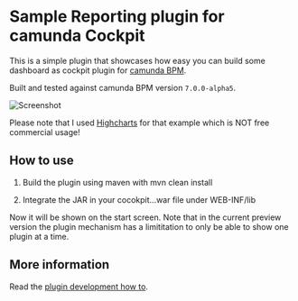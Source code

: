 Sample Reporting plugin for camunda Cockpit
=================================

This is a simple plugin that showcases how easy you can build some dashboard as cockpit plugin for [camunda BPM](http://docs.camunda.org).

Built and tested against camunda BPM version `7.0.0-alpha5`.

![Screenshot][1]

Please note that I used [Highcharts](http://www.highcharts.com/) for that example which is NOT free commercial usage!

How to use
----------------------

1. Build the plugin using maven with mvn clean install

2. Integrate the JAR in your cocokpit...war file under WEB-INF/lib

Now it will be shown on the start screen. Note that in the current preview version the plugin mechanism has a limititation to only be able to show one plugin at a time.


More information
-----

Read the [plugin development how to](http://docs.camunda.org/how-tos/cockpit/develop-a-plugin/).


[1]: https://raw.github.com/camunda/camunda-bpm-examples/master/cockpit-plugin-reporting/screenshot.png
